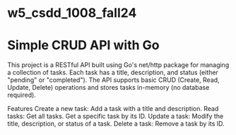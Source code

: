 # w5_csdd_1008_fall24


# Simple CRUD API with Go
This project is a RESTful API built using Go's net/http package for managing a collection of tasks. Each task has a title, description, and status (either "pending" or "completed"). The API supports basic CRUD (Create, Read, Update, Delete) operations and stores tasks in-memory (no database required).

Features
Create a new task: Add a task with a title and description.
Read tasks:
Get all tasks.
Get a specific task by its ID.
Update a task: Modify the title, description, or status of a task.
Delete a task: Remove a task by its ID.